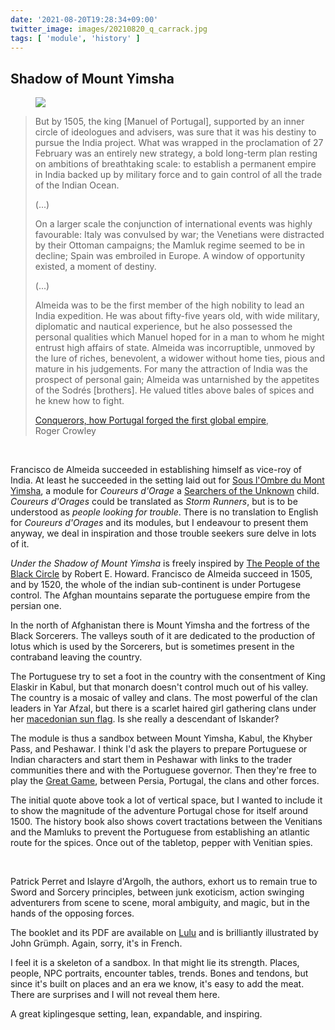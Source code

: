 ```yaml
---
date: '2021-08-20T19:28:34+09:00'
twitter_image: images/20210820_q_carrack.jpg
tags: [ 'module', 'history' ]
---
```


## Shadow of Mount Yimsha

<figure class="right spaced">
<a href="https://en.wikipedia.org/wiki/Francisco_de_Almeida"><img src="images/20210820_almeida.jpg" loading="lazy" /></a>
<figcaption>
</figcaption>
</figure>

> But by 1505, the king [Manuel of Portugal], supported by an inner circle of ideologues and advisers, was sure that it was his destiny to pursue the India project. What was wrapped in the proclamation of 27 February was an entirely new strategy, a bold long-term plan resting on ambitions of breathtaking scale: to establish a permanent empire in India backed up by military force and to gain control of all the trade of the Indian Ocean.
>
> (...)
>
> On a larger scale the conjunction of international events was highly favourable: Italy was convulsed by war; the Venetians were distracted by their Ottoman campaigns; the Mamluk regime seemed to be in decline; Spain was embroiled in Europe. A window of opportunity existed, a moment of destiny.
>
> (...)
>
> Almeida was to be the first member of the high nobility to lead an India expedition. He was about fifty-five years old, with wide military, diplomatic and nautical experience, but he also possessed the personal qualities which Manuel hoped for in a man to whom he might entrust high affairs of state. Almeida was incorruptible, unmoved by the lure of riches, benevolent, a widower without home ties, pious and mature in his judgements. For many the attraction of India was the prospect of personal gain; Almeida was untarnished by the appetites of the Sodrés [brothers]. He valued titles above bales of spices and he knew how to fight.
>
> <span class="attribution">[Conquerors, how Portugal forged the first global empire](https://en.wikipedia.org/wiki/Conquerors:_How_Portugal_Forged_the_First_Global_Empire),<br/>Roger Crowley</a>

&nbsp;

Francisco de Almeida succeeded in establishing himself as vice-roy of India. At least he succeeded in the setting laid out for [Sous l'Ombre du Mont Yimsha](http://www.legrog.org/jeux/coureurs-d-orages/sous-l-ombre-du-mont-yimsha-fr), a module for _Coureurs d'Orage_ a [Searchers of the Unknown](20210705.html?t=Searchers_of_the_Unknown) child.
_Coureurs d'Orages_ could be translated as _Storm Runners_, but is to be understood as _people looking for trouble_.
There is no translation to English for _Coureurs d'Orages_ and its modules, but I endeavour to present them anyway, we deal in inspiration and those trouble seekers sure delve in lots of it.

_Under the Shadow of Mount Yimsha_ is freely inspired by [The People of the Black Circle](https://en.wikipedia.org/wiki/The_People_of_the_Black_Circle) by Robert E. Howard. Francisco de Almeida succeed in 1505, and by 1520, the whole of the indian sub-continent is under Portugese control. The Afghan mountains separate the portuguese empire from the persian one.

In the north of Afghanistan there is Mount Yimsha and the fortress of the Black Sorcerers. The valleys south of it are dedicated to the production of lotus which is used by the Sorcerers, but is sometimes present in the contraband leaving the country.

The Portuguese try to set a foot in the country with the consentment of King Elaskir in Kabul, but that monarch doesn't control much out of his valley. The country is a mosaic of valley and clans. The most powerful of the clan leaders in Yar Afzal, but there is a scarlet haired girl gathering clans under her [macedonian sun flag](https://en.wikipedia.org/wiki/Vergina_Sun). Is she really a descendant of Iskander?

The module is thus a sandbox between Mount Yimsha, Kabul, the Khyber Pass, and Peshawar. I think I'd ask the players to prepare Portuguese or Indian characters and start them in Peshawar with links to the trader communities there and with the Portuguese governor. Then they're free to play the [Great Game](https://en.wikipedia.org/wiki/The_Great_Game), between Persia, Portugal, the clans and other forces.

The initial quote above took a lot of vertical space, but I wanted to include it to show the magnitude of the adventure Portugal chose for itself around 1500. The history book also shows covert tractations between the Venitians and the Mamluks to prevent the Portuguese from establishing an atlantic route for the spices. Once out of the tabletop, pepper with Venitian spies.

&nbsp;

Patrick Perret and Islayre d'Argolh, the authors, exhort us to remain true to Sword and Sorcery principles, between junk exoticism, action swinging adventurers from scene to scene, moral ambiguity, and magic, but in the hands of the opposing forces.

The booklet and its PDF are available on [Lulu](https://www.lulu.com/search?adult_audience_rating=00&page=1&pageSize=2&q=sous+l%27ombre+du+mont+yimsha) and is brilliantly illustrated by John Grümph. Again, sorry, it's in French.

I feel it is a skeleton of a sandbox. In that might lie its strength. Places, people, NPC portraits, encounter tables, trends. Bones and tendons, but since it's built on places and an era we know, it's easy to add the meat. There are surprises and I will not reveal them here.

A great kiplingesque setting, lean, expandable, and inspiring.

